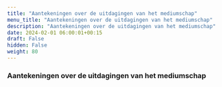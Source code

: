 ```yaml
---
title: "Aantekeningen over de uitdagingen van het mediumschap"
menu_title: "Aantekeningen over de uitdagingen van het mediumschap"
description: "Aantekeningen over de uitdagingen van het mediumschap"
date: 2024-02-01 06:00:01+00:15
draft: False
hidden: False
weight: 80
---
```

### Aantekeningen over de uitdagingen van het mediumschap
